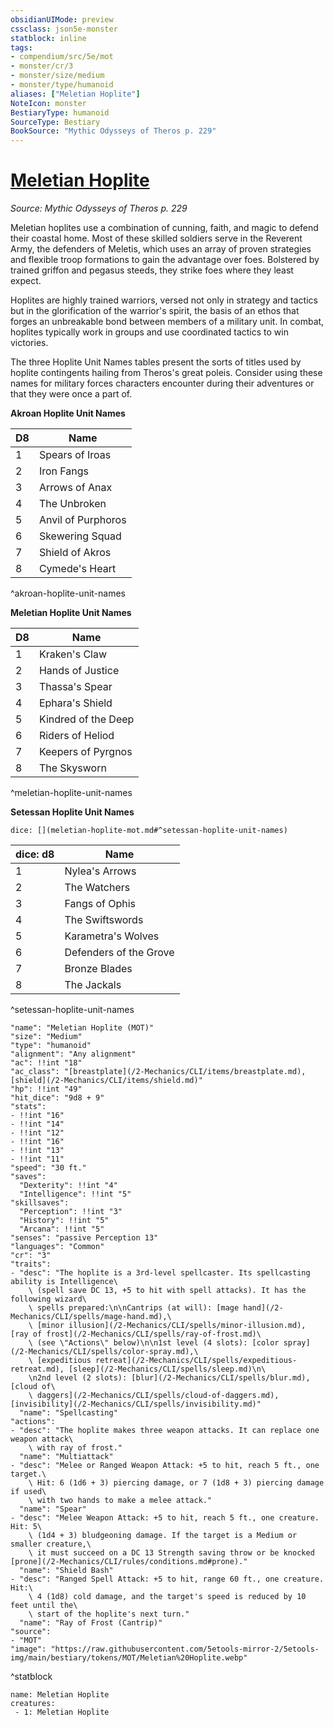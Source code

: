 ```yaml
---
obsidianUIMode: preview
cssclass: json5e-monster
statblock: inline
tags:
- compendium/src/5e/mot
- monster/cr/3
- monster/size/medium
- monster/type/humanoid
aliases: ["Meletian Hoplite"]
NoteIcon: monster
BestiaryType: humanoid
SourceType: Bestiary
BookSource: "Mythic Odysseys of Theros p. 229"
---
```

# [Meletian Hoplite](2-Mechanics/CLI/bestiary/humanoid/meletian-hoplite-mot.md)
*Source: Mythic Odysseys of Theros p. 229*  

Meletian hoplites use a combination of cunning, faith, and magic to defend their coastal home. Most of these skilled soldiers serve in the Reverent Army, the defenders of Meletis, which uses an array of proven strategies and flexible troop formations to gain the advantage over foes. Bolstered by trained griffon and pegasus steeds, they strike foes where they least expect.

Hoplites are highly trained warriors, versed not only in strategy and tactics but in the glorification of the warrior's spirit, the basis of an ethos that forges an unbreakable bond between members of a military unit. In combat, hoplites typically work in groups and use coordinated tactics to win victories.

The three Hoplite Unit Names tables present the sorts of titles used by hoplite contingents hailing from Theros's great poleis. Consider using these names for military forces characters encounter during their adventures or that they were once a part of.

**Akroan Hoplite Unit Names**

| D8 | Name |
|----|------|
| 1 | Spears of Iroas |
| 2 | Iron Fangs |
| 3 | Arrows of Anax |
| 4 | The Unbroken |
| 5 | Anvil of Purphoros |
| 6 | Skewering Squad |
| 7 | Shield of Akros |
| 8 | Cymede's Heart |
^akroan-hoplite-unit-names

**Meletian Hoplite Unit Names**

| D8 | Name |
|----|------|
| 1 | Kraken's Claw |
| 2 | Hands of Justice |
| 3 | Thassa's Spear |
| 4 | Ephara's Shield |
| 5 | Kindred of the Deep |
| 6 | Riders of Heliod |
| 7 | Keepers of Pyrgnos |
| 8 | The Skysworn |
^meletian-hoplite-unit-names

**Setessan Hoplite Unit Names**

`dice: [](meletian-hoplite-mot.md#^setessan-hoplite-unit-names)`

| dice: d8 | Name |
|----------|------|
| 1 | Nylea's Arrows |
| 2 | The Watchers |
| 3 | Fangs of Ophis |
| 4 | The Swiftswords |
| 5 | Karametra's Wolves |
| 6 | Defenders of the Grove |
| 7 | Bronze Blades |
| 8 | The Jackals |
^setessan-hoplite-unit-names

```statblock
"name": "Meletian Hoplite (MOT)"
"size": "Medium"
"type": "humanoid"
"alignment": "Any alignment"
"ac": !!int "18"
"ac_class": "[breastplate](/2-Mechanics/CLI/items/breastplate.md), [shield](/2-Mechanics/CLI/items/shield.md)"
"hp": !!int "49"
"hit_dice": "9d8 + 9"
"stats":
- !!int "16"
- !!int "14"
- !!int "12"
- !!int "16"
- !!int "13"
- !!int "11"
"speed": "30 ft."
"saves":
  "Dexterity": !!int "4"
  "Intelligence": !!int "5"
"skillsaves":
  "Perception": !!int "3"
  "History": !!int "5"
  "Arcana": !!int "5"
"senses": "passive Perception 13"
"languages": "Common"
"cr": "3"
"traits":
- "desc": "The hoplite is a 3rd-level spellcaster. Its spellcasting ability is Intelligence\
    \ (spell save DC 13, +5 to hit with spell attacks). It has the following wizard\
    \ spells prepared:\n\nCantrips (at will): [mage hand](/2-Mechanics/CLI/spells/mage-hand.md),\
    \ [minor illusion](/2-Mechanics/CLI/spells/minor-illusion.md), [ray of frost](/2-Mechanics/CLI/spells/ray-of-frost.md)\
    \ (see \"Actions\" below)\n\n1st level (4 slots): [color spray](/2-Mechanics/CLI/spells/color-spray.md),\
    \ [expeditious retreat](/2-Mechanics/CLI/spells/expeditious-retreat.md), [sleep](/2-Mechanics/CLI/spells/sleep.md)\n\
    \n2nd level (2 slots): [blur](/2-Mechanics/CLI/spells/blur.md), [cloud of\
    \ daggers](/2-Mechanics/CLI/spells/cloud-of-daggers.md), [invisibility](/2-Mechanics/CLI/spells/invisibility.md)"
  "name": "Spellcasting"
"actions":
- "desc": "The hoplite makes three weapon attacks. It can replace one weapon attack\
    \ with ray of frost."
  "name": "Multiattack"
- "desc": "Melee or Ranged Weapon Attack: +5 to hit, reach 5 ft., one target.\
    \ Hit: 6 (1d6 + 3) piercing damage, or 7 (1d8 + 3) piercing damage if used\
    \ with two hands to make a melee attack."
  "name": "Spear"
- "desc": "Melee Weapon Attack: +5 to hit, reach 5 ft., one creature. Hit: 5\
    \ (1d4 + 3) bludgeoning damage. If the target is a Medium or smaller creature,\
    \ it must succeed on a DC 13 Strength saving throw or be knocked [prone](/2-Mechanics/CLI/rules/conditions.md#prone)."
  "name": "Shield Bash"
- "desc": "Ranged Spell Attack: +5 to hit, range 60 ft., one creature. Hit:\
    \ 4 (1d8) cold damage, and the target's speed is reduced by 10 feet until the\
    \ start of the hoplite's next turn."
  "name": "Ray of Frost (Cantrip)"
"source":
- "MOT"
"image": "https://raw.githubusercontent.com/5etools-mirror-2/5etools-img/main/bestiary/tokens/MOT/Meletian%20Hoplite.webp"
```
^statblock

```encounter-table
name: Meletian Hoplite
creatures:
 - 1: Meletian Hoplite
```